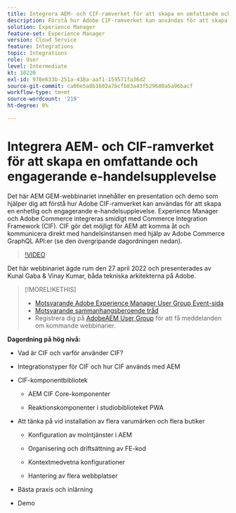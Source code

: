 ```yaml
---
title: Integrera AEM- och CIF-ramverket för att skapa en omfattande och engagerande e-handelsupplevelse
description: Förstå hur Adobe CIF-ramverket kan användas för att skapa en enhetlig och innehållsrik och engagerande handelsupplevelse.
solution: Experience Manager
feature-set: Experience Manager
version: Cloud Service
feature: Integrations
topic: Integrations
role: User
level: Intermediate
kt: 10220
exl-id: 970e633b-251a-438a-aaf1-159571fa36d2
source-git-commit: ca06e5a8b1602a7bcfb83a43f529680a5a96bacf
workflow-type: tm+mt
source-wordcount: '219'
ht-degree: 0%

---
```


# Integrera AEM- och CIF-ramverket för att skapa en omfattande och engagerande e-handelsupplevelse

Det här AEM GEM-webbinariet innehåller en presentation och demo som hjälper dig att förstå hur Adobe CIF-ramverket kan användas för att skapa en enhetlig och engagerande e-handelsupplevelse. Experience Manager och Adobe Commerce integreras smidigt med Commerce Integration Framework (CIF). CIF gör det möjligt för AEM att komma åt och kommunicera direkt med handelsinstansen med hjälp av Adobe Commerce GraphQL API:er (se den övergripande dagordningen nedan).

>[!VIDEO](https://video.tv.adobe.com/v/342565/?quality=12&learn=on)

Det här webbinariet ägde rum den 27 april 2022 och presenterades av Kunal Gaba &amp; Vinay Kumar, båda tekniska arkitekterna på Adobe.

>[!MORELIKETHIS]
>
>* [Motsvarande Adobe Experience Manager User Group Event-sida](https://adobe.ly/3O0uXl5/)
>* [Motsvarande sammanhangsberoende tråd](https://adobe.ly/3jorz5r)
>* Registrera dig på [AdobeAEM User Group](https://aem-augs.adobe.com/) för att få meddelanden om kommande webbinarier.


**Dagordning på hög nivå:**

* Vad är CIF och varför använder CIF?

* Integrationstyper för CIF och hur CIF används med AEM

* CIF-komponentbibliotek

   * AEM CIF Core-komponenter

   * Reaktionskomponenter i studiobiblioteket PWA

* Att tänka på vid installation av flera varumärken och flera butiker

   * Konfiguration av molntjänster i AEM

   * Organisering och driftsättning av FE-kod

   * Kontextmedvetna konfigurationer

   * Hantering av flera webbplatser

* Bästa praxis och inlärning

* Demo
